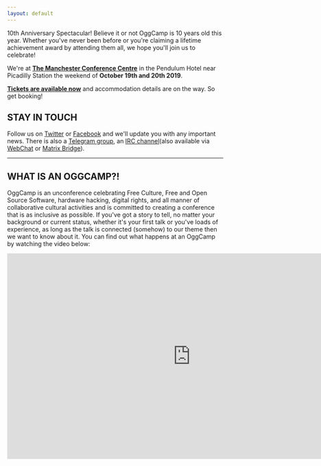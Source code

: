 ```yaml
---
layout: default
---
```


10th Anniversary Spectacular! Believe it or not OggCamp is 10 years old this year. Whether you've never been before or you're claiming a lifetime achievement award by attending them all, we hope you'll join us to celebrate!

We're at <a href="https://www.pendulumhotel.co.uk/">**The Manchester Conference Centre**</a> in the Pendulum Hotel near Picadilly Station the weekend of **October 19th and 20th 2019**.

<a href="/tickets">**Tickets are available now**</a> and accommodation details are on the way. So get booking!

<h2>STAY IN TOUCH</h2>

Follow us on [Twitter](https://twitter.com/OggCamp) or [Facebook](https://www.facebook.com/OggCamp) and we'll update you with any important news. There is also a [Telegram group](https://t.me/joinchat/AAAAAAsF-xo4ol9jAjNW8A), an [IRC channel](irc://irc.freenode.net/oggcamp)(also available via [WebChat](http://webchat.freenode.net?channels=%23oggcamp) or [Matrix Bridge](https://matrix.to/#/#freenode_#oggcamp:matrix.org)).

<hr />

<h2>WHAT IS AN OGGCAMP?!</h2>

OggCamp is an unconference celebrating Free Culture, Free and Open Source Software, hardware hacking, digital rights, and all manner of collaborative cultural activities and is committed to creating a conference that is as inclusive as possible. If you've got a story to tell, no matter your background or current status, whether it's your first talk or you've loads of experience, as long as the talk is connected (somehow) to our theme then we want to know about it. You can find out what happens at an OggCamp by watching the video below:

<iframe src="https://www.youtube.com/embed/K15PIGuiLKw" width="853" height="480" frameborder="0" allowfullscreen="allowfullscreen"></iframe>

